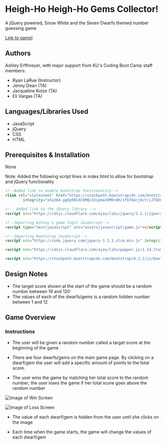 # Heigh-Ho Heigh-Ho Gems Collector!
A jQuery powered, Snow White and the Seven Dwarfs themed number guessing game

[Link to game!](https://erffmea.github.io/unit-4-game/) 

## Authors
Ashley Erffmeyer, with major support from KU's Coding Boot Camp staff members:
* Ryan LaRue (Instructor)
* Jenny Dean (TA)
* Jacqueline Kolze (TA)
* Eli Vargas (TA)

## Languages/Libraries Used
* JavaScript
* jQuery
* CSS
* HTML

## Prerequisites & Installation
None

Note: Added the following script lines in index.html to allow for bootstrap and jQuery functionality

```html
<!--Added link to enable bootstrap functionality-->
<link rel="stylesheet" href="https://stackpath.bootstrapcdn.com/bootstrap/4.3.1/css/bootstrap.min.css"
        integrity="sha384-ggOyR0iXCbMQv3Xipma34MD+dH/1fQ784/j6cY/iJTQUOhcWr7x9JvoRxT2MZw1T" crossorigin="anonymous">

<!-- Added link to the jQuery library -->
<script src="https://cdnjs.cloudflare.com/ajax/libs/jquery/3.2.1/jquery.min.js"></script>

<!--Importing Ashley's game logic JavaScript-->
<script type="text/javascript" src="assets/javascript/game.js"></script>

<!--Importing Bootstrap JavaScript-->
<script src="https://code.jquery.com/jquery-3.3.1.slim.min.js" integrity="sha384-q8i/X+965DzO0rT7abK41JStQIAqVgRVzpbzo5smXKp4YfRvH+8abtTE1Pi6jizo" crossorigin="anonymous"></script>

<script src="https://cdnjs.cloudflare.com/ajax/libs/popper.js/1.14.7/umd/popper.min.js" integrity="sha384-UO2eT0CpHqdSJQ6hJty5KVphtPhzWj9WO1clHTMGa3JDZwrnQq4sF86dIHNDz0W1" crossorigin="anonymous"></script>

<script src="https://stackpath.bootstrapcdn.com/bootstrap/4.3.1/js/bootstrap.min.js" integrity="sha384-JjSmVgyd0p3pXB1rRibZUAYoIIy6OrQ6VrjIEaFf/nJGzIxFDsf4x0xIM+B07jRM" crossorigin="anonymous"></script>
```

## Design Notes
* The target score shown at the start of the game should be a random number between 19 and 120
* The values of each of the dwarfs/gems is a random hidden number between 1 and 12

## Game Overview

### Instructions

* The user will be given a random number called a target score at the beginning of the game

* There are four dwarfs/gems on the main game page. By clicking on a dwarf/gem the user will add a specific amount of points to the total score.

* The user wins the game by matching her total score to the random number; the user loses the game if her total score goes above the random number

![Image of Win Screen](https://github.com/erffmea/gem-collector/blob/master/assets/images/win.png)

![Image of Loss Screen](https://github.com/erffmea/gem-collector/blob/master/assets/images/loss.png)

* The value of each dwarf/gem is hidden from the user until she clicks on the image

* Each time when the game starts, the game will change the values of each dwarf/gem


